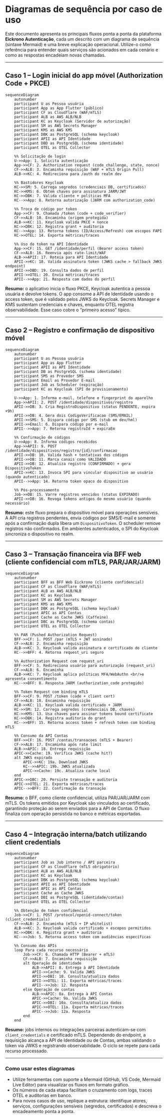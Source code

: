 # Diagramas de sequência por caso de uso

Este documento apresenta os principais fluxos ponta a ponta da plataforma **Eickrono Autenticação**, cada um descrito com um diagrama de sequência (sintaxe Mermaid) e uma breve explicação operacional. Utilize-o como referência para entender quais serviços são acionados em cada cenário e como as respostas encadeiam novas chamadas.

---

## Caso 1 – Login inicial do app móvel (Authorization Code + PKCE)

```mermaid
sequenceDiagram
    autonumber
    participant U as Pessoa usuária
    participant App as App Flutter (público)
    participant CF as Cloudflare (WAF/mTLS)
    participant ALB as AWS ALB/NLB
    participant KC as Keycloak (Servidor de autorização)
    participant SM as AWS Secrets Manager
    participant KMS as AWS KMS
    participant DBK as PostgreSQL (schema keycloak)
    participant APII as API Identidade
    participant DBD as PostgreSQL (schema identidade)
    participant OTEL as OTEL Collector

    %% Solicitação de login
    U->>App: 1. Solicita autenticação
    App->>CF: 2. Authorization request (code_challenge, state, nonce)
    CF->>ALB: 3. Encaminha requisição (WAF + mTLS Origin Pull)
    ALB->>KC: 4. Redireciona para /auth do realm dev

    %% Bastidores Keycloak
    KC->>SM: 5. Carrega segredos (credenciais DB, certificados)
    KC->>KMS: 6. Obtém chaves para assinatura JARM/JWT
    KC->>DBK: 7. Valida cliente + políticas MFA
    KC-->>App: 8. Retorna autorização (JARM com authorization_code)

    %% Troca de código por token
    App->>CF: 9. Chamada /token (code + code_verifier)
    CF->>ALB: 10. Encaminha (origem protegida)
    ALB->>KC: 11. Keycloak valida PKCE + nonce
    KC->>DBK: 12. Registra grant + auditoria
    KC-->>App: 13. Retorna tokens (ID/Access/Refresh) com escopos FAPI
    KC->>OTEL: 14. Exporta métricas/traces

    %% Uso do token na API Identidade
    App->>CF: 15. GET /identidade/perfil (Bearer access token)
    CF->>ALB: 16. Reenvia após rate-limit/WAF
    ALB->>APII: 17. Roteia para API Identidade
    APII->>KC: 18. Valida assinatura token (JWKS cache > fallback JWKS endpoint)
    APII->>DBD: 19. Consulta dados de perfil
    APII->>OTEL: 20. Envia métricas/traces
    APII-->>App: 21. Resposta com dados do perfil
```

**Resumo:** o aplicativo inicia o fluxo PKCE, Keycloak autentica a pessoa usuária e devolve tokens. O app consome a API de Identidade usando o access token, que é validado pelos JWKS do Keycloak. Secrets Manager e KMS sustentam credenciais e chaves, enquanto OTEL registra observabilidade. Esse caso cobre o “primeiro acesso” típico.

---

## Caso 2 – Registro e confirmação de dispositivo móvel

```mermaid
sequenceDiagram
    autonumber
    participant U as Pessoa usuária
    participant App as App Flutter
    participant APII as API Identidade
    participant DB as PostgreSQL (schema identidade)
    participant SMS as Provedor SMS
    participant Email as Provedor E-mail
    participant Job as Scheduler (expiração)
    participant KC as Keycloak (SPI de provisionamento)

    U->>App: 1. Informa e-mail, telefone e fingerprint do aparelho
    App->>APII: 2. POST /identidade/dispositivos/registro
    APII->>DB: 3. Cria RegistroDispositivo (status PENDENTE, expira +9h)
    APII->>DB: 4. Gera dois CodigoVerificacao (SMS/EMAIL)
    APII->>SMS: 5. Dispara código por SMS (stub em dev/hml)
    APII->>Email: 6. Dispara código por e-mail
    APII-->>App: 7. Retorna registroId + expiraEm

    %% Confirmação de códigos
    U->>App: 8. Informa códigos recebidos
    App->>APII: 9. POST /identidade/dispositivos/registro/{id}/confirmacao
    APII->>DB: 10. Valida hash + tentativas dos códigos
    APII->>DB: 11. Marca canais como VALIDADO
    APII->>DB: 12. Atualiza registro (CONFIRMADO) + gera DispositivoToken
    APII->>KC: 13. Invoca SPI para vincular dispositivo ao usuário (quando autenticado)
    APII-->>App: 14. Retorna token opaco do dispositivo

    %% Pós-processamento
    Job->>DB: 15. Varre registros vencidos (status EXPIRADO)
    APII->>DB: 16. Revoga tokens antigos do mesmo usuário (quando necessário)
```

**Resumo:** este fluxo prepara o dispositivo móvel para operações sensíveis. A API cria registros pendentes, envia códigos por SMS/E-mail e somente após a confirmação dupla libera um `DispositivoToken`. O scheduler remove registros não confirmados. Em ambientes autenticados, o SPI do Keycloak sincroniza o dispositivo no realm.

---

## Caso 3 – Transação financeira via BFF web (cliente confidencial com mTLS, PAR/JAR/JARM)

```mermaid
sequenceDiagram
    autonumber
    participant BFF as BFF Web Eickrono (cliente confidencial)
    participant CF as Cloudflare (WAF/mTLS)
    participant ALB as AWS ALB/NLB
    participant KC as Keycloak
    participant SM as AWS Secrets Manager
    participant KMS as AWS KMS
    participant DBK as PostgreSQL (schema keycloak)
    participant APIC as API Contas
    participant Cache as Cache JWKS (Caffeine)
    participant DBC as PostgreSQL (schema contas)
    participant OTEL as OTEL Collector

    %% PAR (Pushed Authorization Request)
    BFF->>CF: 1. POST /par (mTLS + JWT assinado)
    CF->>ALB: 2. Encaminha requisição
    ALB->>KC: 3. Keycloak valida assinatura e certificado do cliente
    KC-->>BFF: 4. Retorna request_uri seguro

    %% Authorization Request com request_uri
    BFF->>CF: 5. Redireciona usuário para autorização (request_uri)
    CF->>ALB: 6. Encaminha
    ALB->>KC: 7. Keycloak aplica políticas MFA/WebAuthn <br/>e apresenta consentimento
    KC-->>BFF: 8. Resposta JARM (authorization_code protegido)

    %% Token Request com binding mTLS
    BFF->>CF: 9. POST /token (code + client cert)
    CF->>ALB: 10. Encaminha requisição
    ALB->>KC: 11. Keycloak valida certificado + JARM
    KC->>SM: 12. Carrega segredos (credenciais DB, chaves)
    KC->>KMS: 13. Usa chaves para assinar tokens bound certificate
    KC->>DBK: 14. Registra auditoria do grant
    KC-->>BFF: 15. Retorna access token + refresh token com binding mTLS

    %% Consumo da API Contas
    BFF->>CF: 16. POST /contas/transacoes (mTLS + Bearer)
    CF->>ALB: 17. Encaminha após rate limit
    ALB->>APIC: 18. Entrega requisição
    APIC->>Cache: 19. Verifica JWKS (cache hit?)
    alt JWKS expirado
        APIC->>KC: 19a. Download JWKS
        KC-->>APIC: 19b. JWKS atualizada
        APIC->>Cache: 19c. Atualiza cache local
    end
    APIC->>DBC: 20. Persiste transação e auditoria
    APIC->>OTEL: 21. Exporta métricas/traces
    APIC-->>BFF: 22. Confirmação da transação
```

**Resumo:** o BFF, como cliente confidencial, utiliza PAR/JAR/JARM com mTLS. Os tokens emitidos por Keycloak são vinculados ao certificado, garantindo proteção ao serem enviados para a API de Contas. O fluxo finaliza com operação persistida no banco e métricas exportadas.

---

## Caso 4 – Integração interna/batch utilizando client credentials

```mermaid
sequenceDiagram
    autonumber
    participant Job as Job interno / API parceira
    participant CF as Cloudflare (mTLS obrigatório)
    participant ALB as AWS ALB/NLB
    participant KC as Keycloak
    participant DBK as PostgreSQL (schema keycloak)
    participant APII as API Identidade
    participant APIC as API Contas
    participant Cache as Cache JWKS
    participant DBI as PostgreSQL (identidade/contas)
    participant OTEL as OTEL Collector

    %% Obtenção de token confidencial
    Job->>CF: 1. POST /protocol/openid-connect/token (client_credentials)
    CF->>ALB: 2. Encaminha (mTLS + IP whitelist)
    ALB->>KC: 3. Keycloak valida certificado + escopos permitidos
    KC->>DBK: 4. Registra grant + auditoria
    KC-->>Job: 5. Retorna access token com audiências específicas

    %% Consumo das APIs
    loop Para cada recurso necessário
        Job->>CF: 6. Chamada HTTP (Bearer + mTLS)
        CF->>ALB: 7. Encaminha requisição
        alt Operação de identidade
            ALB->>APII: 8. Entrega à API Identidade
            APII->>Cache: 9. Valida JWKS
            APII->>DBI: 10. Consulta/atualiza dados
            APII->>OTEL: 11. Exporta métricas/traces
            APII-->>Job: 12. Resposta
        else Operação de contas
            ALB->>APIC: 8a. Entrega à API Contas
            APIC->>Cache: 9a. Valida JWKS
            APIC->>DBI: 10a. Consulta/atualiza dados
            APIC->>OTEL: 11a. Exporta métricas/traces
            APIC-->>Job: 12a. Resposta
        end
    end
```

**Resumo:** jobs internos ou integrações parceiras autenticam-se com `client_credentials` e certificado mTLS. Dependendo do endpoint, a requisição alcança a API de Identidade ou de Contas, ambas validando o token via JWKS e registrando observabilidade. O ciclo se repete para cada recurso processado.

---

### Como usar estes diagramas

- Utilize ferramentas com suporte a Mermaid (GitHub, VS Code, Mermaid Live Editor) para visualizar os fluxos em formato gráfico.
- Os números de cada etapa facilitam o cruzamento com logs, traces OTEL e auditorias em banco.
- Para novos casos de uso, replique a estrutura: identifique atores, serviços, configurações sensíveis (segredos, certificados) e descreva o encadeamento ponta a ponta.
